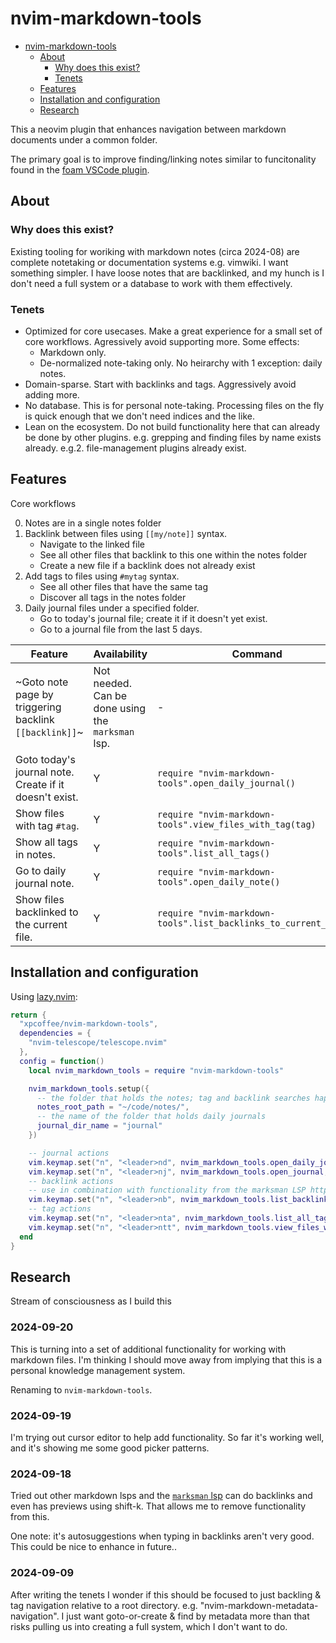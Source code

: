 # nvim-markdown-tools

<!--toc:start-->

- [nvim-markdown-tools](#nvim-markdown-tools)
  - [About](#about)
    - [Why does this exist?](#why-does-this-exist)
    - [Tenets](#tenets)
  - [Features](#features)
  - [Installation and configuration](#installation-and-configuration)
  - [Research](#research)
  <!--toc:end-->

This a neovim plugin that enhances navigation between markdown documents under a common folder.

The primary goal is to improve finding/linking notes similar to funcitonality found in the [foam VSCode plugin](https://marketplace.visualstudio.com/items?itemName=foam.foam-vscode).

## About

### Why does this exist?

Existing tooling for woriking with markdown notes (circa 2024-08) are complete notetaking or documentation systems e.g. vimwiki. I want something simpler. I have loose notes that are backlinked, and my hunch is I don't need a full system or a database to work with them effectively.

### Tenets

- Optimized for core usecases. Make a great experience for a small set of core workflows. Agressively avoid supporting more. Some effects:
  - Markdown only.
  - De-normalized note-taking only. No heirarchy with 1 exception: daily notes.
- Domain-sparse. Start with backlinks and tags. Aggressively avoid adding more.
- No database. This is for personal note-taking. Processing files on the fly is quick enough that we don't need indices and the like.
- Lean on the ecosystem. Do not build functionality here that can already be done by other plugins. e.g. grepping and finding files by name exists already. e.g.2. file-management plugins already exist.

## Features

Core workflows

0. Notes are in a single notes folder
1. Backlink between files using `[[my/note]]` syntax.
   - Navigate to the linked file
   - See all other files that backlink to this one within the notes folder
   - Create a new file if a backlink does not already exist
2. Add tags to files using `#mytag` syntax.
   - See all other files that have the same tag
   - Discover all tags in the notes folder
3. Daily journal files under a specified folder.
   - Go to today's journal file; create it if it doesn't yet exist.
   - Go to a journal file from the last 5 days.

| Feature                                                | Availability                                      | Command                                                          |
| ------------------------------------------------------ | ------------------------------------------------- | ---------------------------------------------------------------- |
| ~Goto note page by triggering backlink `[[backlink]]`~ | Not needed. Can be done using the `marksman` lsp. | -                                                                |
| Goto today's journal note. Create if it doesn't exist. | Y                                                 | `require "nvim-markdown-tools".open_daily_journal()`             |
| Show files with tag `#tag`.                            | Y                                                 | `require "nvim-markdown-tools".view_files_with_tag(tag)`         |
| Show all tags in notes.                                | Y                                                 | `require "nvim-markdown-tools".list_all_tags()`                  |
| Go to daily journal note.                              | Y                                                 | `require "nvim-markdown-tools".open_daily_note()`                |
| Show files backlinked to the current file.             | Y                                                 | `require "nvim-markdown-tools".list_backlinks_to_current_file()` |

## Installation and configuration

Using [lazy.nvim](https://github.com/folke/lazy.nvim):

```lua
return {
  "xpcoffee/nvim-markdown-tools",
  dependencies = {
    "nvim-telescope/telescope.nvim"
  },
  config = function()
    local nvim_markdown_tools = require "nvim-markdown-tools"

    nvim_markdown_tools.setup({
      -- the folder that holds the notes; tag and backlink searches happen relative to this
      notes_root_path = "~/code/notes/",
      -- the name of the folder that holds daily journals
      journal_dir_name = "journal"
    })

    -- journal actions
    vim.keymap.set("n", "<leader>nd", nvim_markdown_tools.open_daily_journal, { desc = "Open today's journal", remap = false })
    vim.keymap.set("n", "<leader>nj", nvim_markdown_tools.open_journal, { desc = "Open a journal note from the last 5 days", remap = false })
    -- backlink actions
    -- use in combination with functionality from the marksman LSP https://github.com/artempyanykh/marksman
    vim.keymap.set("n", "<leader>nb", nvim_markdown_tools.list_backlinks, { desc = "List backlinks", remap = false })
    -- tag actions
    vim.keymap.set("n", "<leader>nta", nvim_markdown_tools.list_all_tags, { desc = "List all tags", remap = false })
    vim.keymap.set("n", "<leader>ntt", nvim_markdown_tools.view_files_with_tag, { desc = "View files for tag under cursor", remap = false })
  end
}

```

## Research

Stream of consciousness as I build this

### 2024-09-20

This is turning into a set of additional functionality for working with markdown files.
I'm thinking I should move away from implying that this is a personal knowledge management system.

Renaming to `nvim-markdown-tools`.

### 2024-09-19

I'm trying out cursor editor to help add functionality. So far it's working well, and it's showing me some good picker patterns.

### 2024-09-18

Tried out other markdown lsps and the [`marksman` lsp](https://github.com/artempyanykh/marksman) can do backlinks and even has previews using shift-k. That allows me to remove functionality from this.

One note: it's autosuggestions when typing in backlinks aren't very good. This could be nice to enhance in future..

### 2024-09-09

After writing the tenets I wonder if this should be focused to just backling & tag navigation relative to a root directory. e.g. "nvim-markdown-metadata-navigation". I just want goto-or-create & find by metadata more than that risks pulling us into creating a full system, which I don't want to do.
